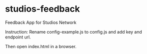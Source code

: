 # studios-feedback
Feedback App for Studios Network

Instruction:
Rename config-example.js to config.js and add key and endpoint url.

Then open index.html in a browser.
